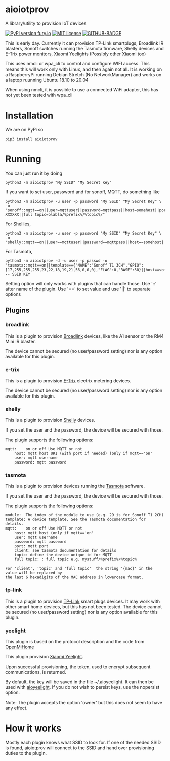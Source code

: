# aioiotprov

A library/utility to provision IoT devices

[![PyPI version fury.io](https://badge.fury.io/py/aioiotprov.svg)](https://pypi.python.org/pypi/aioiotprov)
[![MIT license](https://img.shields.io/badge/License-MIT-blue.svg)](https://lbesson.mit-licen)
[![GITHUB-BADGE](https://github.com/frawau/aioiotprov/workflows/black/badge.svg)](https://github.com/psf/black)

This is early day.  Currently it can provision TP-Link smartplugs, Broadlink IR blasters,  Sonoff switches running
the Tasmota firmware, Shelly devices and E-Trix power monitors, Xiaomi Yeelights (Possibly other Xiaomi too)

This uses nmcli or wpa_cli to control and configure WIFI access. This means this will work only with
Linux, and then again not all. It is working on a RaspberryPi running Debian Stretch (No NetworkManager) and works on a laptop ruunning Ubuntu 18.10 to 20.04

When using nmcli, it is possible to use a connected WiFi adapter, this has not yet been tested with wpa_cli


# Installation

We are on PyPi so

    pip3 install aioiotprov


# Running

You can just run it by doing

    python3 -m aioiotprov "My SSID" "My Secret Key"

If you want to set user, password and for sonoff, MQTT, do something like

    python3 -m aioiotprov -u user -p password "My SSID" "My Secret Key" \
    -o "sonoff::mqtt==on||user=mqttuser||password=mqttpass||host=somehost||port=1883||client=DVES_XXXXXX||topic=sonoff-XXXXXX||full topic=blabla/%prefix%/%topic%/"

For Shellies,

    python3 -m aioiotprov -u user -p password "My SSID" "My Secret Key" \
    -o "shelly::mqtt==on||user==mqttuser||password==mqttpass||host==somehost||port==1883"

For Tasmota,

    python3 -m aioiotprov -d -u user -p passwd -o 'tasmota::mqtt==on||template=={"NAME":"Sonoff T1 3CH","GPIO":[17,255,255,255,23,22,18,19,21,56,0,0,0],"FLAG":0,"BASE":30}||host==somehost||user==mqttuser||password==mqttpasswd'
    -- SSID KEY


Setting option will only works with plugins that can handle those. Use '::' after name of the plugin. Use '==' to set value
and use '||' to separate options

## Plugins

### broadlink

This is a plugin to provision [Broadlink](http://www.ibroadlink.com/) devices, like the A1 sensor or the RM4 Mini IR blaster.

The device cannot be secured (no user/password setting) nor is any option available for this plugin.

### e-trix

This is a plugin to provision [E-Trix](https://creativepowerthai.com/intro/) electrix metering devices.

The device cannot be secured (no user/password setting) nor is any option available for this plugin.

### shelly

This is a plugin to provision [Shelly](https://shelly.cloud/) devices.

If you set the user and the password, the device will be secured with those.

The plugin supports the following options:

    mqtt:    on or off Use MQTT or not
        host: mqtt host URI (with port if needed) (only if mqtt=='on'
        user: mqtt username
        password: mqtt password


### tasmota

This is a plugin to provision devices running the [Tasmota](https://tasmota.github.io/docs/) software.

If you set the user and the password, the device will be secured with those.

The plugin supports the following options:

    module:  The index of the module to use (e.g. 29 is for Sonoff T1 2CH)
    template: A device template. See the Tasmota documentation for details.
    mqtt:    on or off Use MQTT or not
        host: mqtt host (only if mqtt=='on'
        user: mqtt username
        password: mqtt password
        port: mqtt port
        client: see tasmota documentation for details
        topic: define the device unique id for MQTT
        full topic: : full topic e.g. mystuff/%prefix%/%topic%

    For 'client', 'topic' and 'full topic'  the string '{mac}' in the value will be replaced by
    the last 6 hexadigits of the MAC address in lowercase format.

### tp-link

This is a plugin to provision [TP-Link](https://www.kasasmart.com/us/products/smart-plugs) smart plugs devices. It may work with other smart home devices, but this has not been tested.
The device cannot be secured (no user/password setting) nor is any option available for this plugin.

### yeelight

This plugin is based on the protocol description and the code  from [OpenMiHome](https://github.com/OpenMiHome/mihome-binary-protocol)

This plugin provision [Xiaomi Yeelight](https://www.yeelight.com/).

Upon successful provisioning,  the token, used to encrypt subsequent communications, is returned.

By default, the key will be saved in the file ~/.aioyeelight. It can then be used with [aioyeelight](ttps://github.com/frawau/aioyeelight).
If you do not wish to persist keys, use the nopersist option.

Note:
    The plugin accepts the option 'owner' but this does not seem to have any effect.

# How it works

Mostly each plugin knows what SSID to look for. If one of the needed SSID is found, aioiotprov will connect
to the SSID and hand over provisioning duties to the plugin.
